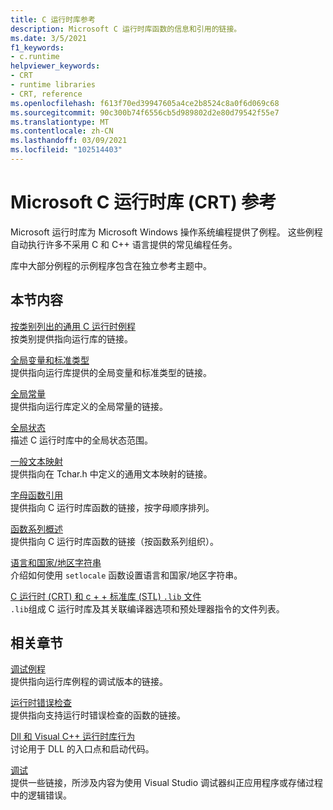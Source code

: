 ```yaml
---
title: C 运行时库参考
description: Microsoft C 运行时库函数的信息和引用的链接。
ms.date: 3/5/2021
f1_keywords:
- c.runtime
helpviewer_keywords:
- CRT
- runtime libraries
- CRT, reference
ms.openlocfilehash: f613f70ed39947605a4ce2b8524c8a0f6d069c68
ms.sourcegitcommit: 90c300b74f6556cb5d989802d2e80d79542f55e7
ms.translationtype: MT
ms.contentlocale: zh-CN
ms.lasthandoff: 03/09/2021
ms.locfileid: "102514403"
---
```

# <a name="microsoft-c-runtime-library-crt-reference"></a>Microsoft C 运行时库 (CRT) 参考

Microsoft 运行时库为 Microsoft Windows 操作系统编程提供了例程。 这些例程自动执行许多不采用 C 和 C++ 语言提供的常见编程任务。

库中大部分例程的示例程序包含在独立参考主题中。

## <a name="in-this-section"></a>本节内容

[按类别列出的通用 C 运行时例程](run-time-routines-by-category.md)\
按类别提供指向运行库的链接。

[全局变量和标准类型](global-variables-and-standard-types.md)\
提供指向运行库提供的全局变量和标准类型的链接。

[全局常量](global-constants.md)\
提供指向运行库定义的全局常量的链接。

[全局状态](global-state.md)\
描述 C 运行时库中的全局状态范围。

[一般文本映射](generic-text-mappings.md)\
提供指向在 Tchar.h 中定义的通用文本映射的链接。

[字母函数引用](reference/crt-alphabetical-function-reference.md)\
提供指向 C 运行时库函数的链接，按字母顺序排列。

[函数系列概述](function-family-overviews.md)\
提供指向 C 运行时库函数的链接（按函数系列组织）。

[语言和国家/地区字符串](locale-names-languages-and-country-region-strings.md)\
介绍如何使用 `setlocale` 函数设置语言和国家/地区字符串。

[C 运行时 (CRT) 和 c + + 标准库 (STL) `.lib` 文件](crt-library-features.md)\
`.lib`组成 C 运行时库及其关联编译器选项和预处理器指令的文件列表。

## <a name="related-sections"></a>相关章节

[调试例程](debug-routines.md)\
提供指向运行库例程的调试版本的链接。

[运行时错误检查](run-time-error-checking.md)\
提供指向支持运行时错误检查的函数的链接。

[Dll 和 Visual C++ 运行时库行为](../build/run-time-library-behavior.md)\
讨论用于 DLL 的入口点和启动代码。

[调试](/visualstudio/debugger/debugging-in-visual-studio)\
提供一些链接，所涉及内容为使用 Visual Studio 调试器纠正应用程序或存储过程中的逻辑错误。
